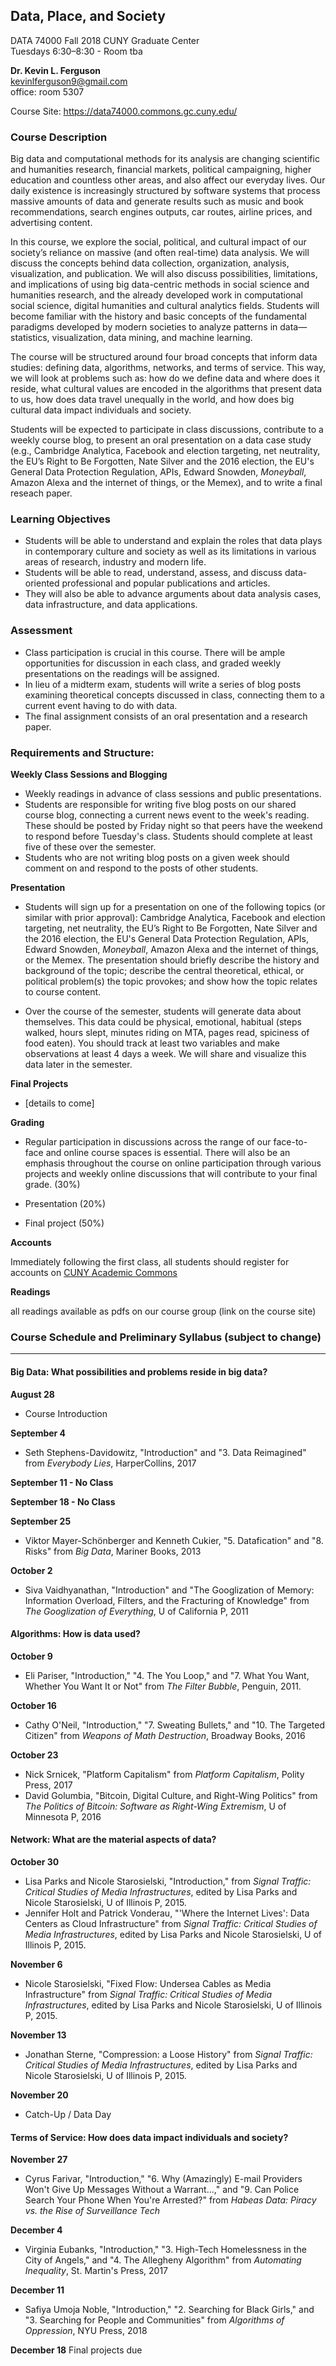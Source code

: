 ## Data, Place, and Society
DATA 74000
Fall 2018
CUNY Graduate Center  
Tuesdays 6:30–8:30 - Room tba

**Dr. Kevin L. Ferguson**  
kevinlferguson9@gmail.com  
office: room 5307
  
Course Site: https://data74000.commons.gc.cuny.edu/

### Course Description
Big data and computational methods for its analysis are changing scientific and humanities research, financial markets, political campaigning, higher education and countless other areas, and also affect our everyday lives. Our daily existence is increasingly structured by software systems that process massive amounts of data and generate results such as music and book recommendations, search engines outputs, car routes, airline prices, and advertising content.

In this course, we explore the social, political, and cultural impact of our society’s reliance on massive (and often real-time) data analysis. We will discuss the concepts behind data collection, organization, analysis, visualization, and publication. We will also discuss possibilities, limitations, and implications of using big data-centric methods in social science and humanities research, and the already developed work in computational social science, digital humanities and cultural analytics fields. Students will become familiar with the history and basic concepts of the fundamental paradigms developed by modern societies to analyze patterns in data—statistics, visualization, data mining, and machine learning. 

The course will be structured around four broad concepts that inform data studies: defining data, algorithms, networks, and terms of service. This way, we will look at problems such as: how do we define data and where does it reside, what cultural values are encoded in the algorithms that present data to us, how does data travel unequally in the world, and how does big cultural data impact individuals and society. 

Students will be expected to participate in class discussions, contribute to a weekly course blog, to present an oral presentation on a data case study (e.g., Cambridge Analytica, Facebook and election targeting, net neutrality, the EU’s Right to Be Forgotten, Nate Silver and the 2016 election, the EU's General Data Protection Regulation, APIs, Edward Snowden, *Moneyball*, Amazon Alexa and the internet of things, or the Memex), and to write a final reseach paper.

### Learning Objectives
* Students will be able to understand and explain the roles that data plays in contemporary culture and society as well as its limitations in various areas of research, industry and modern life. 
* Students will be able to read, understand, assess, and discuss data-oriented professional and popular publications and articles.
* They will also be able to advance arguments about data analysis cases, data infrastructure, and data applications.


### Assessment
* Class participation is crucial in this course. There will be ample opportunities for discussion in each class, and graded weekly presentations on the readings will be assigned. 
* In lieu of a midterm exam, students will write a series of blog posts examining theoretical concepts discussed in class, connecting them to a current event having to do with data.
* The final assignment consists of an oral presentation and a research paper. 


### Requirements and Structure:

**Weekly Class Sessions and Blogging**

* Weekly readings in advance of class sessions and public presentations.
* Students are responsible for writing five blog posts on our shared course blog, connecting a current news event to the week's reading. These should be posted by Friday night so that peers have the weekend to respond before Tuesday's class. Students should complete at least five of these over the semester. 
* Students who are not writing blog posts on a given week should comment on and respond to the posts of other students.


**Presentation**

* Students will sign up for a presentation on one of the following topics (or similar with prior approval): Cambridge Analytica, Facebook and election targeting, net neutrality, the EU’s Right to Be Forgotten, Nate Silver and the 2016 election, the EU's General Data Protection Regulation, APIs, Edward Snowden, *Moneyball*, Amazon Alexa and the internet of things, or the Memex. The presentation should briefly describe the history and background of the topic; describe the central theoretical, ethical, or political problem(s) the topic provokes; and show how the topic relates to course content. 

* Over the course of the semester, students will generate data about themselves. This data could be physical, emotional, habitual (steps walked, hours slept, minutes riding on MTA, pages read, spiciness of food eaten). You should track at least two variables and make observations at least 4 days a week. We will share and visualize this data later in the semester.


**Final Projects**

* [details to come]


**Grading** 

* Regular participation in discussions across the range of our face-to-face and online course spaces is essential. There will also be an emphasis throughout the course on online participation through various projects and weekly online discussions that will contribute to your final grade. (30%)

* Presentation (20%)

* Final project (50%)

**Accounts** 

Immediately following the first class, all students should register for accounts on [CUNY Academic Commons](https://commons.gc.cuny.edu/) 


**Readings** 

all readings available as pdfs on our course group (link on the course site)


### Course Schedule and Preliminary Syllabus (subject to change)
---
#### Big Data: What possibilities and problems reside in big data?

**August 28**
* Course Introduction

**September 4**
* Seth Stephens-Davidowitz, "Introduction" and "3. Data Reimagined" from *Everybody Lies*, HarperCollins, 2017

**September 11 - No Class**

**September 18 - No Class**

**September 25**
* Viktor Mayer-Schönberger and Kenneth Cukier, "5. Datafication" and "8. Risks" from *Big Data*, Mariner Books, 2013

**October 2**

* Siva Vaidhyanathan, "Introduction" and "The Googlization of Memory: Information Overload, Filters, and the Fracturing of Knowledge" from *The Googlization of Everything*, U of California P, 2011

#### Algorithms: How is data used?

**October 9**
* Eli Pariser, "Introduction," "4. The You Loop," and "7. What You Want, Whether You Want It or Not" from *The Filter Bubble*, Penguin, 2011.

**October 16**
* Cathy O'Neil, "Introduction," "7. Sweating Bullets," and "10. The Targeted Citizen" from *Weapons of Math Destruction*, Broadway Books, 2016

**October 23**
* Nick Srnicek, "Platform Capitalism" from *Platform Capitalism*, Polity Press, 2017 
* David Golumbia, "Bitcoin, Digital Culture, and Right-Wing Politics" from *The Politics of Bitcoin: Software as Right-Wing Extremism*, U of Minnesota P, 2016

#### Network: What are the material aspects of data?

**October 30**
* Lisa Parks and Nicole Starosielski, "Introduction," from *Signal Traffic: Critical Studies of Media Infrastructures*, edited by Lisa Parks and Nicole Starosielski, U of Illinois P, 2015.
* Jennifer Holt and Patrick Vonderau, "'Where the Internet Lives': Data Centers as Cloud Infrastructure" from *Signal Traffic: Critical Studies of Media Infrastructures*, edited by Lisa Parks and Nicole Starosielski, U of Illinois P, 2015.

**November 6**
* Nicole Starosielski, "Fixed Flow: Undersea Cables as Media Infrastructure" from *Signal Traffic: Critical Studies of Media Infrastructures*, edited by Lisa Parks and Nicole Starosielski, U of Illinois P, 2015.

**November 13**
* Jonathan Sterne, "Compression: a Loose History" from *Signal Traffic: Critical Studies of Media Infrastructures*, edited by Lisa Parks and Nicole Starosielski, U of Illinois P, 2015.

**November 20**
* Catch-Up / Data Day

#### Terms of Service: How does data impact individuals and society?

**November 27**
* Cyrus Farivar, "Introduction," "6. Why (Amazingly) E-mail Providers Won't Give Up Messages Without a Warrant...," and "9. Can Police Search Your Phone When You're Arrested?" from *Habeas Data: Piracy vs. the Rise of Surveillance Tech*

**December 4**
* Virginia Eubanks, "Introduction," "3. High-Tech Homelessness in the City of Angels," and "4. The Allegheny Algorithm" from *Automating Inequality*, St. Martin's Press, 2017

**December 11**
* Safiya Umoja Noble, "Introduction," "2. Searching for Black Girls," and "3. Searching for People and Communities" from *Algorithms of Oppression*, NYU Press, 2018 

**December 18**
Final projects due
